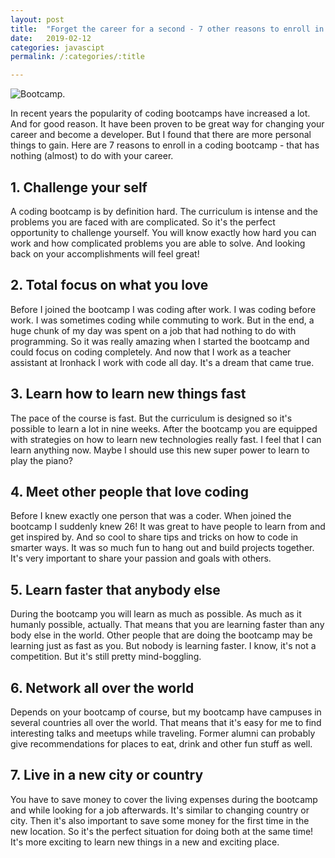 ```yaml
---
layout: post
title:  "Forget the career for a second - 7 other reasons to enroll in a coding bootcamp"
date:   2019-02-12
categories: javascipt
permalink: /:categories/:title

---
```


<img src="{{site.baseurl}}/assets/images/bootcamp.jpg" alt="Bootcamp." />

In recent years the popularity of coding bootcamps have increased a lot. And for good reason. It have been proven to be great way for changing your career and become a developer. But I found that there are more personal things to gain. Here are 7 reasons to enroll in a coding bootcamp - that has nothing (almost) to do with your career. 

## 1. Challenge your self

A coding bootcamp is by definition hard. The curriculum is intense and the problems you are faced with are complicated. So it's the perfect opportunity to challenge yourself. You will know exactly how hard you can work and how complicated problems you are able to solve. And looking back on your accomplishments will feel great!

## 2. Total focus on what you love

Before I joined the bootcamp I was coding after work. I was coding before work. I was sometimes coding while commuting to work. But in the end, a huge chunk of my day was spent on a job that had nothing to do with programming. So it was really amazing when I started the bootcamp and could focus on coding completely. And now that I work as a teacher assistant at Ironhack I work with code all day. It's a dream that came true.

## 3. Learn how to learn new things fast

The pace of the course is fast. But the curriculum is designed so it's possible to learn a lot in nine weeks. After the bootcamp you are equipped with strategies on how to learn new technologies really fast. I feel that I can learn anything now. Maybe I should use this new super power to learn to play the piano?

## 4. Meet other people that love coding

Before I knew exactly one person that was a coder. When joined the bootcamp I suddenly knew 26! It was great to have people to learn from and get inspired by. And so cool to share tips and tricks on how to code in smarter ways. It was so much fun to hang out and build projects together. It's very important to share your passion and goals with others.

## 5. Learn faster that anybody else

During the bootcamp you will learn as much as possible. As much as it humanly possible, actually. That means that you are learning faster than any body else in the world. Other people that are doing the bootcamp may be learning just as fast as you. But nobody is learning faster. I know, it's not a competition. But it's still pretty mind-boggling. 

## 6. Network all over the world

Depends on your bootcamp of course, but my bootcamp have campuses in several countries all over the world. That means that it's easy for me to find interesting talks and meetups while traveling. Former alumni can probably give recommendations for places to eat, drink and other fun stuff as well. 

## 7. Live in a new city or country

You have to save money to cover the living expenses during the bootcamp and while looking for a job afterwards. It's similar to changing country or city. Then it's also important to save some money for the first time in the new location. So it's the perfect situation for doing both at the same time! It's more exciting to learn new things in a new and exciting place.
